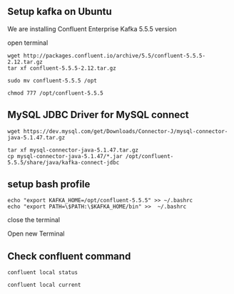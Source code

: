 ## Setup kafka on Ubuntu 

We are installing Confluent Enterprise Kafka 5.5.5 version

open terminal 

```
wget http://packages.confluent.io/archive/5.5/confluent-5.5.5-2.12.tar.gz
tar xf confluent-5.5.5-2.12.tar.gz

sudo mv confluent-5.5.5 /opt

chmod 777 /opt/confluent-5.5.5
```


## MySQL JDBC Driver for MySQL connect 

```
wget https://dev.mysql.com/get/Downloads/Connector-J/mysql-connector-java-5.1.47.tar.gz

tar xf mysql-connector-java-5.1.47.tar.gz
cp mysql-connector-java-5.1.47/*.jar /opt/confluent-5.5.5/share/java/kafka-connect-jdbc
```

## setup bash profile

```
echo "export KAFKA_HOME=/opt/confluent-5.5.5" >> ~/.bashrc
echo "export PATH=\$PATH:\$KAFKA_HOME/bin" >>  ~/.bashrc
```

close the terminal

Open new Terminal

## Check confluent command

```
confluent local status

confluent local current
```
